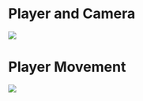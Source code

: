 
# Player and Camera

![](https://github.com/JoshuaBoyceHyland/3rdPersonUnity/blob/main/Gifs/Player.gif)


# Player Movement 
![](https://github.com/JoshuaBoyceHyland/3rdPersonUnity/blob/main/Gifs/Walking.gif)


